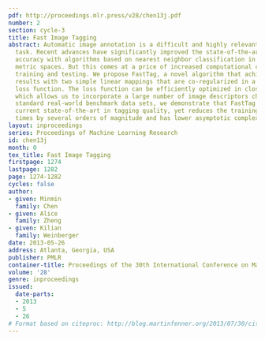 ```yaml
---
pdf: http://proceedings.mlr.press/v28/chen13j.pdf
number: 2
section: cycle-3
title: Fast Image Tagging
abstract: Automatic image annotation is a difficult and highly relevant machine learning
  task. Recent advances have significantly improved the state-of-the-art in retrieval
  accuracy with algorithms based on nearest neighbor classification in carefully learned
  metric spaces. But this comes at a price of increased computational complexity during
  training and testing. We propose FastTag, a novel algorithm that achieves comparable
  results with two simple linear mappings that are co-regularized in a joint convex
  loss function. The loss function can be efficiently optimized in closed form updates,
  which allows us to incorporate a large number of image descriptors cheaply. On several
  standard real-world benchmark data sets, we demonstrate that FastTag matches the
  current state-of-the-art in tagging quality, yet reduces the training and testing
  times by several orders of magnitude and has lower asymptotic complexity.
layout: inproceedings
series: Proceedings of Machine Learning Research
id: chen13j
month: 0
tex_title: Fast Image Tagging
firstpage: 1274
lastpage: 1282
page: 1274-1282
cycles: false
author:
- given: Minmin
  family: Chen
- given: Alice
  family: Zheng
- given: Kilian
  family: Weinberger
date: 2013-05-26
address: Atlanta, Georgia, USA
publisher: PMLR
container-title: Proceedings of the 30th International Conference on Machine Learning
volume: '28'
genre: inproceedings
issued:
  date-parts:
  - 2013
  - 5
  - 26
# Format based on citeproc: http://blog.martinfenner.org/2013/07/30/citeproc-yaml-for-bibliographies/
---
```

